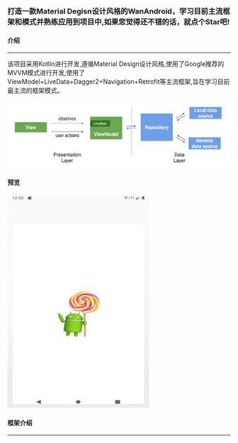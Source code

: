 ### 打造一款Material Degisn设计风格的WanAndroid，学习目前主流框架和模式并熟练应用到项目中,如果您觉得还不错的话，就点个Star吧!



#### 介绍

****

该项目采用Kotlin进行开发,遵循Material Design设计风格,使用了Google推荐的MVVM模式进行开发,使用了ViewModel+LiveData+Dagger2+Navigation+Retrofit等主流框架,旨在学习目前最主流的框架模式。

![](screenshots/architecture.png)

#### 预览



![](screenshots/app.gif)





#### 框架介绍

****

